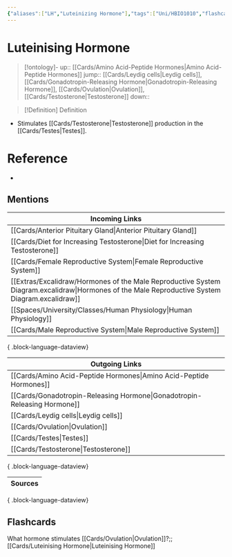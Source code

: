 ```yaml
---
{"aliases":["LH","Luteinizing Hormone"],"tags":["Uni/HBIO1010","flashcards/hbio1010","Uni/LFS112","flashcards/LFS112"],"dg-publish":true,"permalink":"/cards/luteinising-hormone/","dgPassFrontmatter":true}
---
```


# Luteinising Hormone

> [!ontology]-
> up:: [[Cards/Amino Acid-Peptide Hormones\|Amino Acid-Peptide Hormones]]
> jump:: [[Cards/Leydig cells\|Leydig cells]], [[Cards/Gonadotropin-Releasing Hormone\|Gonadotropin-Releasing Hormone]], [[Cards/Ovulation\|Ovulation]], [[Cards/Testosterone\|Testosterone]]
> down:: 

> [!Definition] Definition

- Stimulates [[Cards/Testosterone\|Testosterone]] production in the [[Cards/Testes\|Testes]].

# Reference

- 

## Mentions

| Incoming Links                                                                                                                                    |
| ------------------------------------------------------------------------------------------------------------------------------------------------- |
| [[Cards/Anterior Pituitary Gland\|Anterior Pituitary Gland]]                                                                                   |
| [[Cards/Diet for Increasing Testosterone\|Diet for Increasing Testosterone]]                                                                   |
| [[Cards/Female Reproductive System\|Female Reproductive System]]                                                                               |
| [[Extras/Excalidraw/Hormones of the Male Reproductive System Diagram.excalidraw\|Hormones of the Male Reproductive System Diagram.excalidraw]] |
| [[Spaces/University/Classes/Human Physiology\|Human Physiology]]                                                                               |
| [[Cards/Male Reproductive System\|Male Reproductive System]]                                                                                   |

{ .block-language-dataview}

| Outgoing Links                                                              |
| --------------------------------------------------------------------------- |
| [[Cards/Amino Acid-Peptide Hormones\|Amino Acid-Peptide Hormones]]       |
| [[Cards/Gonadotropin-Releasing Hormone\|Gonadotropin-Releasing Hormone]] |
| [[Cards/Leydig cells\|Leydig cells]]                                     |
| [[Cards/Ovulation\|Ovulation]]                                           |
| [[Cards/Testes\|Testes]]                                                 |
| [[Cards/Testosterone\|Testosterone]]                                     |

{ .block-language-dataview}

| Sources |
| ------- |

{ .block-language-dataview}

## Flashcards

What hormone stimulates [[Cards/Ovulation\|Ovulation]]?;;[[Cards/Luteinising Hormone\|Luteinising Hormone]]
<!--SR:!2024-09-04,2,190-->